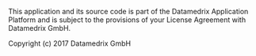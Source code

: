 This application and its source code is part of the Datamedrix Application Platform
and is subject to the provisions of your License Agreement with Datamedrix GmbH.

Copyright (c) 2017 Datamedrix GmbH
